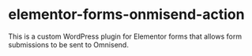 # elementor-forms-onmisend-action
This is a custom WordPress plugin for Elementor forms that allows form submissions to be sent to Omnisend.
